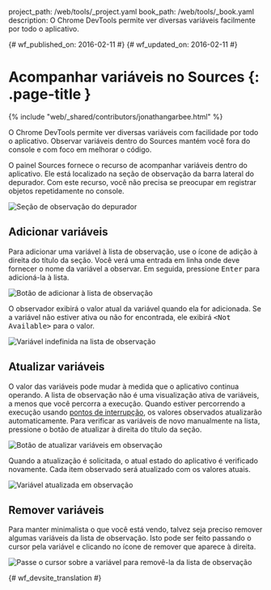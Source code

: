 project_path: /web/tools/_project.yaml
book_path: /web/tools/_book.yaml
description: O Chrome DevTools permite ver diversas variáveis facilmente por todo o aplicativo.

{# wf_published_on: 2016-02-11 #}
{# wf_updated_on: 2016-02-11 #}

# Acompanhar variáveis no Sources {: .page-title }

{% include "web/_shared/contributors/jonathangarbee.html" %}

O Chrome DevTools permite ver diversas variáveis com facilidade por todo o aplicativo.
Observar variáveis dentro do Sources mantém você fora do console e com foco em melhorar o código.

O painel Sources fornece o recurso de acompanhar variáveis dentro do aplicativo.
Ele está localizado na seção de observação da barra lateral do depurador.
Com este recurso, você não precisa se preocupar em registrar objetos repetidamente no console.

![Seção de observação do depurador](imgs/sources-watch-variables-location.png)

## Adicionar variáveis

Para adicionar uma variável à lista de observação, use o ícone de adição à direita do título da seção.
Você verá uma entrada em linha onde deve fornecer o nome da variável a observar.
Em seguida, pressione <kbd>Enter</kbd> para adicioná-la à lista.

![Botão de adicionar à lista de observação](imgs/add-variable-to-watch.png)

O observador exibirá o valor atual da variável quando ela for adicionada.
Se a variável não estiver ativa ou não for encontrada, ele exibirá <samp>&lt;Not Available&gt;</samp> para o valor.

![Variável indefinida na lista de observação](imgs/undefined-variable-in-watch.png)

## Atualizar variáveis

O valor das variáveis pode mudar à medida que o aplicativo continua operando.
A lista de observação não é uma visualização ativa de variáveis, a menos que você percorra a execução.
Quando estiver percorrendo a execução usando [pontos de interrupção](add-breakpoints), os valores observados atualizarão automaticamente.
Para verificar as variáveis de novo manualmente na lista, pressione o botão de atualizar à direita do título da seção.

![Botão de atualizar variáveis em observação](imgs/refresh-variables-being-watched.png)

Quando a atualização é solicitada, o atual estado do aplicativo é verificado novamente.
Cada item observado será atualizado com os valores atuais.

![Variável atualizada em observação](imgs/updated-variable-being-watched.png)

## Remover variáveis

Para manter minimalista o que você está vendo, talvez seja preciso remover algumas variáveis da lista de observação.
Isto pode ser feito passando o cursor pela variável e clicando no ícone de remover que aparece à direita.

![Passe o cursor sobre a variável para removê-la da lista de observação](imgs/hover-to-delete-watched-variable.png)


{# wf_devsite_translation #}
